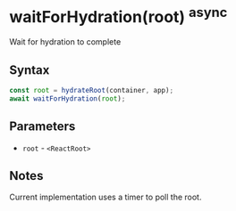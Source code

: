 # waitForHydration(root) <sup>async</sup>

Wait for hydration to complete

## Syntax

```js
const root = hydrateRoot(container, app);
await waitForHydration(root);
```

## Parameters

* `root` - `<ReactRoot>`

## Notes

Current implementation uses a timer to poll the root.
